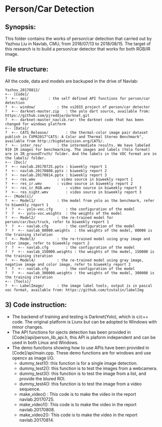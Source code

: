# Person/Car Detection

## Synopsis:
This folder contains the works of person/car detection that carried out by Yazhou Liu in Navlab, CMU, from 2018/07/13 to 2018/08/15. The target of this research is to build a person/car detector that works for both RGB/IR image.  

 
## File structure: 
All the code, data and models are backuped in the drive of Navlab:
```
Yazhou_20170812/  
+-- [Code]/
?  +-- api/			: the self defined API functions for person/car detection  
?  +-- window/			: the vs2015 project of person/car detector  
?  +-- darknet-master.zip	: the yolo dart source, available from: https://github.com/pjreddie/darknet.git  
?  +-- darknet-master_navlib.rar: the darknet code that has been changed for windows platform  
+-- [Data]/  
?  +-- CATS_Release/		: the thermal-color image pair dataset publish in CVPR2017"CATS: A Color and Thermal Stereo Benchmark", available from http://bigdatavision.org/CATS/.
?  +-- inter_res/		: the intermediate results. We have labeled 919 IR images for benchmarking. The images and labels (Yolo format) are in IR_groundTruth/ folder. And the labels in the VOC format are in the labels/ folder.
+-- [Doc]/  
?  +-- navlab.20170725.pptx	: biweekly report 1  
?  +-- navlab.20170808.pptx	: biweekly report 2  
?  +-- navlab.20170814.pptx	: biweekly report 3  
?  +-- res.wmv			: video source in biweekly report 1  
?  +-- res_ir.wmv		: video source in biweekly report 2  
?  +-- res_ir_RGB.wmv		: video source in biweekly report 3  
?  +-- res_night.wmv		: video source in biweekly report 3  
+-- [Models]/  
?  +-- Model1/			: the model from yolo as the benchmark, refer to biweekly report 1  
?  ?  +-- yolo-voc.cfg		: the configuration of the model  
?  ?  +-- yolo-voc.weights	: the weights of the model  
?  +-- Model2/			: the re-trained model for person/car/bus/truck, refer to biweekly report 1  
?  ?  +-- navlab.cfg		: the configuration of the model  
?  ?  +-- navlab_80000.weights	: the weights of the model, 80000 is the training iteration  
?  +-- Model3/			: the re-trained model using gray image and color image, refer to biweekly report 2  
?  ?  +-- navlab.cfg		: the configuration of the model  
?  ?  +-- navlab_150000.weights	: the weights of the model, 150000 is the training iteration  
?  +-- Model4/			: the re-trained model using gray image, negative image and color image, refer to biweekly report 2  
?  ?  +-- navlab.cfg		: the configuration of the model  
?  ?  +-- navlab_300000.weights	: the weights of the model, 300000 is the training iteration  
+-- [Tools]/  
?  +-- LabelImage/		: the image label tools, output is in pascal voc format, available from: https://github.com/tzutalin/labelImg  
```


## 3) Code instruction:

* The backend of training and testing is Darknet(Yolo), which is c/c++ code. The original platform is Liunx but can be adopted to Windows with minor changes.
* The API functions for ojects detection has been provided in [Code]/api/person_lib_api.h, this API is plaform independent and can be used in both Linux and Windows.
* The demo functions showing how to use APIs have been provided in [Code]/api/main.cpp. These demo functions are for windows and use opencv as image I/O.
	* dummy_test1(): this function is for a single image detection.
	* dummy_test2(): this function is to test the images from a webcamera.
	* dummy_test3(): this function is to test the image from a list, and provide the blured ROI.
	* dummy_test4(): this function is to test the image from a video sequence.
	* make_video() : This code is to make the video in the report navlab.20170725.
	* make_video1(): This code is to make the video in the report navlab.20170808.
	* make_video2(): This code is to make the video in the report navlab.20170814.
